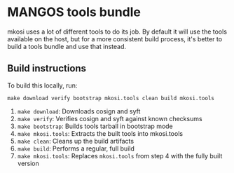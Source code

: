 # MANGOS tools bundle

mkosi uses a lot of different tools to do its job. By default
it will use the tools available on the host, but for a more
consistent build process, it's better to build a tools bundle
and use that instead.

## Build instructions

To build this locally, run:

```
make download verify bootstrap mkosi.tools clean build mkosi.tools
```

1. `make download`: Downloads cosign and syft
2. `make verify`: Verifies cosign and syft against known checksums
3. `make bootstrap`: Builds tools tarball in bootstrap mode
4. `make mkosi.tools`: Extracts the built tools into mkosi.tools
5. `make clean`: Cleans up the build artifacts
6. `make build`: Performs a regular, full build
7. `make mkosi.tools`: Replaces `mkosi.tools` from step 4 with the fully built version

